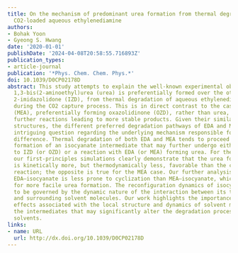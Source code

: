 ```yaml
---
title: On the mechanism of predominant urea formation from thermal degradation of
  CO2-loaded aqueous ethylenediamine
authors:
- Bohak Yoon
- Gyeong S. Hwang
date: '2020-01-01'
publishDate: '2024-04-08T20:58:55.716893Z'
publication_types:
- article-journal
publication: '*Phys. Chem. Chem. Phys.*'
doi: 10.1039/D0CP02178D
abstract: This study attempts to explain the well-known experimental observation that
  1,3-bis(2-aminoethyl)urea (urea) is preferentially formed over the other major product,
  2-imidazolidone (IZD), from thermal degradation of aqueous ethylenediamine (EDA)
  during the CO2 capture process. This is in direct contrast to the case of monoethanolamine
  (MEA), preferentially forming oxazolidinone (OZD), rather than urea, which undergoes
  further reactions leading to more stable products. Given their similar molecular
  structures, the different preferred degradation pathways of EDA and MEA impose an
  intriguing question regarding the underlying mechanism responsible for the distinct
  difference. Thermal degradation of both EDA and MEA tends to proceed mainly via
  formation of an isocyanate intermediate that may further undergo either cyclization
  to IZD (or OZD) or a reaction with EDA (or MEA) forming urea. For the EDA case,
  our first-principles simulations clearly demonstrate that the urea formation reaction
  is kinetically more, but thermodynamically less, favorable than the cyclization
  reaction; the opposite is true for the MEA case. Our further analysis shows that
  EDA–isocyanate is less prone to cyclization than MEA–isocyanate, which in turn allows
  for more facile urea formation. The reconfiguration dynamics of isocyanate is found
  to be governed by the dynamic nature of the interaction between its terminal group
  and surrounding solvent molecules. Our work highlights the importance of kinetic
  effects associated with the local structure and dynamics of solvent molecules around
  the intermediates that may significantly alter the degradation process of amine
  solvents.
links:
- name: URL
  url: http://dx.doi.org/10.1039/D0CP02178D
---
```

